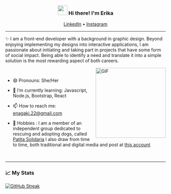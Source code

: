 <h3 align="center"><img src = "https://raw.githubusercontent.com/MartinHeinz/MartinHeinz/master/wave.gif" width = 30px> Hi there! I'm Erika</h3>

<p align="center">
  <a href="www.linkedin.com/in/erikanagaki">LinkedIn</a> •
  <a href="www.instagram.com/enagaki/">Instagram</a>
</p>

---

✨ I am a front-end developer with a background in graphic design. Beyond enjoying implementing my designs into interactive applications, I am passionate about initiating and taking part in projects that have some form of social impact. Being able to identify a need and translate it into a simple solution is the most rewarding aspect of both careers.


<img align="right" alt="GIF" src="https://i.giphy.com/media/f3CtEsJ72j86DIumaJ/giphy.webp" width="220" height="auto" />

&nbsp;
&nbsp;
- 😄 Pronouns: She/Her   

- 🌱 I’m currently learning: Javascript, Node.js, Bootstrap, React

- 📫 How to reach me: enagaki.22@gmail.com

- 💓 Hobbies : I am a member of an independent group dedicated to rescuing and adopting dogs, called [Patita Solidaria](https://www.instagram.com/patita_solidarias/)
I also draw from time to time, both traditional and digital media and post at [this account](https://www.instagram.com/ffpryk/)

&nbsp;

---

<h3>📈 My Stats</h3>

[![GitHub Streak](https://streak-stats.demolab.com?user=Geyiro&theme=sunset-gradient&hide_border=true&border_radius=10&mode=weekly)](https://git.io/streak-stats)


<!--
**Geyiro/geyiro** is a ✨ _special_ ✨ repository because its `README.md` (t his file) appears on your GitHub profile.

Here are some ideas to get you started:

- 🔭 I’m currently working on ...
- 🌱 I’m currently learning ...
- 👯 I’m looking to collaborate on ...
- 🤔 I’m looking for help with ...
- 💬 Ask me about ...
- 📫 How to reach me: ...
- 😄 Pronouns: ...
- ⚡ Fun fact: ...
-->
